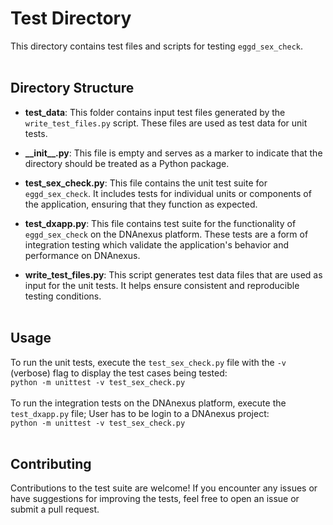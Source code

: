 # Test Directory

This directory contains test files and scripts for testing `eggd_sex_check`.
<br><br>

## Directory Structure

- **test_data**: This folder contains input test files generated by the `write_test_files.py` script. These files are used as test data for unit tests.
  
- **\_\_init\_\_.py**: This file is empty and serves as a marker to indicate that the directory should be treated as a Python package.
  
- **test_sex_check.py**: This file contains the unit test suite for `eggd_sex_check`. It includes tests for individual units or components of the application, ensuring that they function as expected.
  
- **test_dxapp.py**: This file contains test suite for the functionality of `eggd_sex_check` on the DNAnexus platform. These tests are a form of integration testing which validate the application's behavior and performance on DNAnexus.
  
- **write_test_files.py**: This script generates test data files that are used as input for the unit tests. It helps ensure consistent and reproducible testing conditions.
<br><br>
## Usage

To run the unit tests, execute the `test_sex_check.py` file with the `-v` (verbose) flag to display the test cases being tested:<br>
`python -m unittest -v test_sex_check.py`
<br><br>
To run the integration tests on the DNAnexus platform, execute the `test_dxapp.py` file; User has to be login to a DNAnexus project: <br>
`python -m unittest -v test_sex_check.py`
<br><br>


## Contributing

Contributions to the test suite are welcome! If you encounter any issues or have suggestions for improving the tests, feel free to open an issue or submit a pull request.
<br><br>